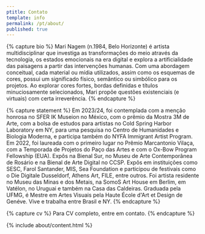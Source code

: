```yaml
---
ptitle: Contato
template: info
permalink: /pt/about/
published: true
---
```

{% capture bio %}
Mari Nagem (n.1984, Belo Horizonte) é artista multidisciplinar que investiga as transformações do meio através da tecnologia, os estados emocionais na era digital e explora a artificialidade das paisagens a partir das intervenções humanas. Com uma abordagem conceitual, cada material ou mídia utilizados, assim como os esquemas de cores, possui um significado físico, semântico ou simbólico para os projetos. Ao explorar cores fortes, bordas definidas e títulos minuciosamente selecionados, Mari propõe questões existenciais (e virtuais) com certa irreverência.
{% endcapture %}

{% capture statement %}
Em 2023/24, foi contemplada com a menção honrosa no SFER IK Museion no México, com o prêmio da Mostra 3M de Arte, com a bolsa de estudos para artistas no Cold Spring Harbor Laboratory em NY, para uma pesquisa no Centro de Humanidades e Biologia Moderna, e participa também do NYFA Immigrant Artist Program. Em 2022, foi laureada com o primeiro lugar no Prêmio Marcantonio Vilaça, com a Temporada de Projetos do Paço das Artes e com o Ox-Bow Program Fellowship (EUA). Expôs na Bienal Sur, no Museu de Arte Contemporânea de Rosário e na Bienal de Arte Digital no CCSP. Expôs em instituições como SESC, Farol Santander, MIS, Sea Foundation e participou de festivais como o Die Digitale Dusseldorf, Athens Art, FILE, entre outros. Foi artista residente no Museu das Minas e dos Metais, na SomoS Art House em Berlim, em Vatélon, no Uruguai e também na Casa das Caldeiras. Graduada pela UFMG, é Mestre em Artes Visuais pela Haute École d'Art et Design de Genéve. Vive e trabalha entre Brasil e NY.
{% endcapture %}

{% capture cv %}
Para CV completo, entre em contato.
{% endcapture %}

{% include about/content.html %}
